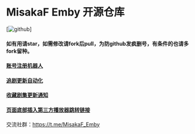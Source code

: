 # MisakaF Emby 开源仓库

[![github](https://badgen.net/github/stars/MisakaFxxk/MisakaF_Emby)]

#### 如有用请star，如需修改请fork后pull，为防github发疯删号，有条件的也请多fork留种。



#### [账号注册机器人](https://github.com/MisakaFxxk/MisakaF_Emby/blob/main/create)



#### [追剧更新自动化](https://github.com/MisakaFxxk/MisakaF_Emby/tree/main/tvshows/anime)



#### [收藏剧集更新通知](https://github.com/MisakaFxxk/MisakaF_Emby/tree/main/favorite)



#### [页面底部插入第三方播放器跳转链接](https://github.com/MisakaFxxk/MisakaF_Emby/tree/main/ExternalUrl)



交流社群：https://t.me/MisakaF_Emby
